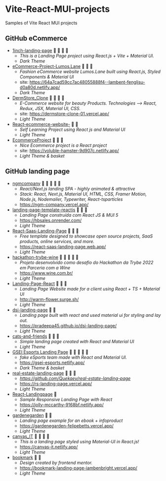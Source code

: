 # Vite-React-MUI-projects
Samples of Vite React MUI projects


## GitHub eCommerce

* [1inch-landing-page](https://github.com/tayadeaniket/1inch-landing-page) 🥑 🥕 🌽 🥦 
  + _This is a Landing Page project using React.js + Vite + Material UI._
  + _Dark Theme_ 
* [eCommerce-Project-Lumos.Lane](https://github.com/Medha-Nr/eCommerce-Project-Lumos.Lane) 🥑 🥕 🌽
  + _Fashion eCommerce website Lumos.Lane built using React.js, Styled Components & Material UI_
  + site: https://64a7cad59cc7ac48055888f4--lambent-fenglisu-d0a80d.netlify.app/
  + _Dark Theme_
* [DermStore_Clone](https://github.com/ayush-kr05/DermStore_Clone) 🥑 🥕 🌽 🥦
  + _E-Commerce website for beauty Products. Technologies --> React, Redux, JSX, Material UI, CSS._
  + site: https://dermstore-clone-01.vercel.app/
  + _Light Theme_
* [React-ecommerce-website-](https://github.com/Shahnawaz-Muhammad/React-ecommerce-website-) 🥑 🥕
  + _Self Learning Project using React js and Material UI_
  + _Light Theme_ 
* [EcommerceProject](https://github.com/Bahaa83/EcommerceProject) 🥑 🥕 🌽
  + _Nice Ecommerce project is a React project_
  + site: https://voluble-hamster-9d907c.netlify.app/
  + _Light Theme & basket_ 


## GitHub landing page

* [ngmcompany](https://github.com/i-sviridov/ngmcompany) 🥑 🥕 🌽 🥦 🍆
  + _React/Next.js landing SPA - highly animated & attractive_
  + _Stack: React, Next.js, Material UI, HTML, CSS, Framer Motion, Node.js, Nodemailer, Typewriter, React-tsparticles_
  + https://ngm-company.vercel.app/
* [landing-page-template-reactjs](https://github.com/alessandradocouto/landing-page-template-reactjs) 🥑 🥕 🌽
  + _Landing Page construída com React JS & MUI 5_
  + https://hbsales.onrender.com/
  + _Light Theme_
* [React-Saas-Landing-Page](https://github.com/ipsum13/React-Saas-Landing-Page) 🥑 🥕 🌽
  + _Free template designed to showcase open source projects, SaaS products, online services, and more._
  + https://react-saas-landing-page.web.app/
  + _Light Theme_
* [hackathon-trybe-wine](https://github.com/raphaelalmeidamartins/hackathon-trybe-wine) 🥑 🥕 🌽 🥦 🍆
  + _Projeto desenvolvido como desafio do Hackathon da Trybe 2022 em Parceria com a Wine_
  + https://www.wine.com.br/
  + _Light Theme_
* [Landing-Page-React](https://github.com/amit090shukla/Landing-Page-React) 🥑 🥕 🌽
  + _Landing Page Website made for a client using React + TS + Material UI_
  + http://warm-flower.surge.sh/
  + _Light Theme_
* [dsi-landing-page](https://github.com/pradeepa45/dsi-landing-page) 🥑 🥕 
  + _Landing page built with react and used material ui for styling and lay out._
  + https://pradeepa45.github.io/dsi-landing-page/
  + _Light Theme_
* [cats-and-friends](https://github.com/radomyr-horban/cats-and-friends) 🥑 🥕 🌽
  + _Simple landing page created with React and Material UI_
  + _Light Theme_
* [GSEI Esports Landing Page](https://github.com/mateojacques/react-landing-esports) 🥑 🥕 🌽 🥦 🍆
  + _fake eSports team made with React and Material UI._
  + https://gsei-esports.netlify.app/
  + _Dark Theme & basket_
* [real-estate-landing-page](https://github.com/Quekaey/real-estate-landing-page) 🥑 🥕 🌽
  + _https://github.com/Quekaey/real-estate-landing-page_
  + https://rs-landing-page.vercel.app/
  + _Light Theme_
* [React-Landingpage](https://github.com/Mona95/React-Landingpage) 🥑
  + _Sample Responsive Landing Page with React_
  + https://jolly-mccarthy-9168bf.netlify.app/
  + _Light Theme_
* [gardenegarden](https://github.com/felipebetts/gardenegarden) 🥑 🥕
  + _Landing page example for an ebook + infoproduct_
  + https://gardenegarden-felipebetts.vercel.app/
  + _Light Theme_
* [canvas_IT](https://github.com/faizulislamfair/canvas_IT) 🥑 🥕 🌽 🥦
  + _This is a landing page styled using Material-UI in React.js!_
  + https://canvas-it.netlify.app/
  + _Light Theme_
* [bookmark](https://github.com/papayankey/bookmark) 🥑 🥕
  + _Design created by frontend mentor._
  + https://bookmark-landing-page-iambenbright.vercel.app/
  + _Light Theme_









